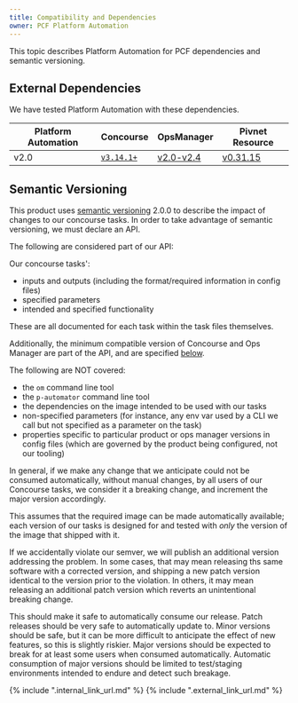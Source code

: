 ```yaml
---
title: Compatibility and Dependencies
owner: PCF Platform Automation
---
```


This topic describes Platform Automation for PCF dependencies and semantic versioning.

## External Dependencies
We have tested Platform Automation with these dependencies.

<table>
<thead>
    <tr>
        <th>Platform Automation</th>
        <th>Concourse</th>
        <th>OpsManager</th>
        <th>Pivnet Resource</th>
    </tr>
</thead>
<tbody>
    <tr>
        <td>v2.0</td>
        <td><a href="https://concourse-ci.org"><code>v3.14.1+</a></td>
        <td><a href="https://network.pivotal.io/products/ops-manager/">v2.0-v2.4</a></td>
        <td><a href="https://github.com/pivotal-cf/pivnet-resource">v0.31.15</a></td>
    </tr>
</tbody>
</table>



## Semantic Versioning
This product uses [semantic versioning][semver] 2.0.0
to describe the impact of changes to our concourse tasks. In order to take advantage of semantic versioning, we must declare an API.

The following are considered part of our API:

Our concourse tasks':

- inputs and outputs (including the format/required information in config files)
- specified parameters
- intended and specified functionality

These are all documented for each task within the task files themselves.

Additionally, the minimum compatible version
of Concourse and Ops Manager
are part of the API,
and are specified [below][external-deps].

The following are NOT covered:

- the `om` command line tool
- the `p-automator` command line tool
- the dependencies on the image intended to be used with our tasks
- non-specified parameters (for instance, any env var used by a CLI we call
  but not specified as a parameter on the task)
- properties specific to particular product or ops manager versions in config files
  (which are governed by the product being configured, not our tooling)

In general, if we make any change that we anticipate could not be consumed
automatically,
without manual changes,
by all users of our Concourse tasks,
we consider it a breaking change, and increment the major version accordingly.

This assumes that the required image can be made automatically available;
each version of our tasks is designed for and tested with
_only_ the version of the image that shipped with it.

If we accidentally violate our semver,
we will publish an additional version addressing the problem.
In some cases, that may mean releasing ths same software with a corrected version,
and shipping a new patch version identical to the version prior to the violation.
In others, it may mean releasing an additional patch version
which reverts an unintentional breaking change.

This should make it safe to automatically consume our release.
Patch releases should be very safe to automatically update to.
Minor versions should be safe,
but it can be more difficult to anticipate the effect of new features,
so this is slightly riskier.
Major versions should be expected to break
for at least some users when consumed automatically.
Automatic consumption of major versions should be limited
to test/staging environments
intended to endure and detect such breakage.


{% include ".internal_link_url.md" %}
{% include ".external_link_url.md" %}

[semver]: https://semver.org
[external-deps]: #external-dependencies
